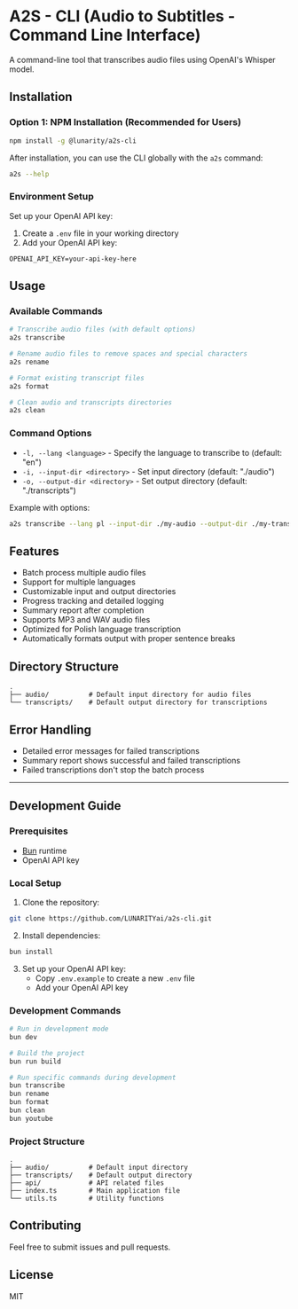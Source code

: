 # A2S - CLI (Audio to Subtitles - Command Line Interface)

A command-line tool that transcribes audio files using OpenAI's Whisper model.

## Installation

### Option 1: NPM Installation (Recommended for Users)

```bash
npm install -g @lunarity/a2s-cli
```

After installation, you can use the CLI globally with the `a2s` command:

```bash
a2s --help
```

### Environment Setup

Set up your OpenAI API key:

1. Create a `.env` file in your working directory
2. Add your OpenAI API key:

```
OPENAI_API_KEY=your-api-key-here
```

## Usage

### Available Commands

```bash
# Transcribe audio files (with default options)
a2s transcribe

# Rename audio files to remove spaces and special characters
a2s rename

# Format existing transcript files
a2s format

# Clean audio and transcripts directories
a2s clean
```

### Command Options

- `-l, --lang <language>` - Specify the language to transcribe to (default: "en")
- `-i, --input-dir <directory>` - Set input directory (default: "./audio")
- `-o, --output-dir <directory>` - Set output directory (default: "./transcripts")

Example with options:

```bash
a2s transcribe --lang pl --input-dir ./my-audio --output-dir ./my-transcripts
```

## Features

- Batch process multiple audio files
- Support for multiple languages
- Customizable input and output directories
- Progress tracking and detailed logging
- Summary report after completion
- Supports MP3 and WAV audio files
- Optimized for Polish language transcription
- Automatically formats output with proper sentence breaks

## Directory Structure

```
.
├── audio/          # Default input directory for audio files
└── transcripts/    # Default output directory for transcriptions
```

## Error Handling

- Detailed error messages for failed transcriptions
- Summary report shows successful and failed transcriptions
- Failed transcriptions don't stop the batch process

---

## Development Guide

### Prerequisites

- [Bun](https://bun.sh/) runtime
- OpenAI API key

### Local Setup

1. Clone the repository:

```bash
git clone https://github.com/LUNARITYai/a2s-cli.git
```

2. Install dependencies:

```bash
bun install
```

3. Set up your OpenAI API key:
   - Copy `.env.example` to create a new `.env` file
   - Add your OpenAI API key

### Development Commands

```bash
# Run in development mode
bun dev

# Build the project
bun run build

# Run specific commands during development
bun transcribe
bun rename
bun format
bun clean
bun youtube
```

### Project Structure

```
.
├── audio/          # Default input directory
├── transcripts/    # Default output directory
├── api/            # API related files
├── index.ts        # Main application file
└── utils.ts        # Utility functions
```

## Contributing

Feel free to submit issues and pull requests.

## License

MIT
